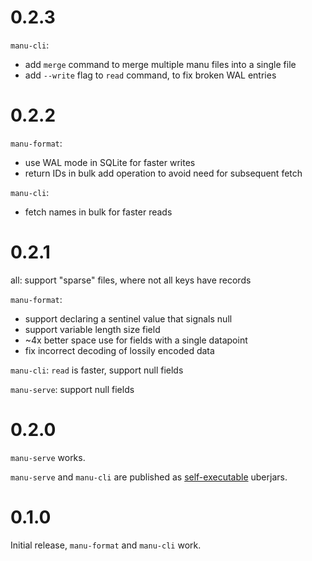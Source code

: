# 0.2.3

`manu-cli`:

- add `merge` command to merge multiple manu files into a single file
- add `--write` flag to `read` command, to fix broken WAL entries

# 0.2.2

`manu-format`:

- use WAL mode in SQLite for faster writes
- return IDs in bulk add operation to avoid need for subsequent fetch

`manu-cli`:

- fetch names in bulk for faster reads

# 0.2.1

all: support "sparse" files, where not all keys have records

`manu-format`:

- support declaring a sentinel value that signals null
- support variable length size field
- ~4x better space use for fields with a single datapoint
- fix incorrect decoding of lossily encoded data

`manu-cli`: `read` is faster, support null fields

`manu-serve`: support null fields

# 0.2.0

`manu-serve` works.

`manu-serve` and `manu-cli` are published as [self-executable](https://skife.org/java/unix/2011/06/20/really_executable_jars.html) uberjars.

# 0.1.0

Initial release, `manu-format` and `manu-cli` work.
